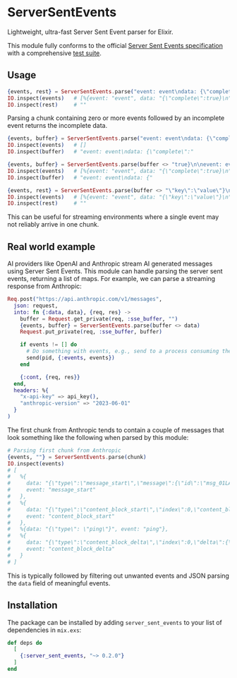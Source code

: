 # ServerSentEvents

Lightweight, ultra-fast Server Sent Event parser for Elixir.

This module fully conforms to the official [Server Sent Events specification](https://html.spec.whatwg.org/multipage/server-sent-events.html#parsing-an-event-stream) with a comprehensive [test suite](https://github.com/benjreinhart/server_sent_events/blob/main/test/server_sent_events_test.exs).

## Usage

```elixir
{events, rest} = ServerSentEvents.parse("event: event\ndata: {\"complete\":true}\n\n")
IO.inspect(events)   # [%{event: "event", data: "{\"complete\":true}\n"}]
IO.inspect(rest)     # ""
```

Parsing a chunk containing zero or more events followed by an incomplete event returns the incomplete data.

```elixir
{events, buffer} = ServerSentEvents.parse("event: event\ndata: {\"complete\":")
IO.inspect(events)   # []
IO.inspect(buffer)   # "event: event\ndata: {\"complete\":"

{events, buffer} = ServerSentEvents.parse(buffer <> "true}\n\nevent: event\ndata: {")
IO.inspect(events)   # [%{event: "event", data: "{\"complete\":true}\n"}]
IO.inspect(buffer)   # "event: event\ndata: {"

{events, rest} = ServerSentEvents.parse(buffer <> "\"key\":\"value\"}\n\n")
IO.inspect(events)   # [%{event: "event", data: "{\"key\":\"value\"}\n"}]
IO.inspect(rest)     # ""
```

This can be useful for streaming environments where a single event may not reliably arrive in one chunk.

## Real world example

AI providers like OpenAI and Anthropic stream AI generated messages using Server Sent Events.
This module can handle parsing the server sent events, returning a list of maps. For example,
we can parse a streaming response from Anthropic:

```elixir
Req.post("https://api.anthropic.com/v1/messages",
  json: request,
  into: fn {:data, data}, {req, res} ->
    buffer = Request.get_private(req, :sse_buffer, "")
    {events, buffer} = ServerSentEvents.parse(buffer <> data)
    Request.put_private(req, :sse_buffer, buffer)

    if events != [] do
      # Do something with events, e.g., send to a process consuming them.
      send(pid, {:events, events})
    end

    {:cont, {req, res}}
  end,
  headers: %{
    "x-api-key" => api_key(),
    "anthropic-version" => "2023-06-01"
  }
)
```

The first chunk from Anthropic tends to contain a couple of messages that look something like the following when parsed by this module:

```elixir
# Parsing first chunk from Anthropic
{events, ""} = ServerSentEvents.parse(chunk)
IO.inspect(events)
# [
#   %{
#     data: "{\"type\":\"message_start\",\"message\":{\"id\":\"msg_01LAFhYgKvtBB5ac5n41oyDn\",\"type\":\"message\",\"role\":\"assistant\",\"model\":\"claude-3-5-sonnet-20241022\",\"content\":[],\"stop_reason\":null,\"stop_sequence\":null,\"usage\":{\"input_tokens\":12,\"output_tokens\":2}}        }",
#     event: "message_start"
#   },
#   %{
#     data: "{\"type\":\"content_block_start\",\"index\":0,\"content_block\":{\"type\":\"text\",\"text\":\"\"}         }",
#     event: "content_block_start"
#   },
#   %{data: "{\"type\": \"ping\"}", event: "ping"},
#   %{
#     data: "{\"type\":\"content_block_delta\",\"index\":0,\"delta\":{\"type\":\"text_delta\",\"text\":\"Here's\"}          }",
#     event: "content_block_delta"
#   }
# ]
```

This is typically followed by filtering out unwanted events and JSON parsing the `data` field of meaningful events.

## Installation

The package can be installed by adding `server_sent_events` to your list of dependencies in `mix.exs`:

```elixir
def deps do
  [
    {:server_sent_events, "~> 0.2.0"}
  ]
end
```
